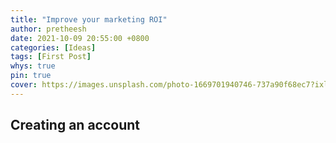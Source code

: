 ```yaml
---
title: "Improve your marketing ROI"
author: pretheesh
date: 2021-10-09 20:55:00 +0800
categories: [Ideas]
tags: [First Post]
whys: true
pin: true
cover: https://images.unsplash.com/photo-1669701940746-737a90f68ec7?ixlib=rb-4.0.3&ixid=MnwxMjA3fDB8MHxwaG90by1wYWdlfHx8fGVufDB8fHx8&auto=format&fit=crop&w=1200&h=600&q=80
---
```


## Creating an account
